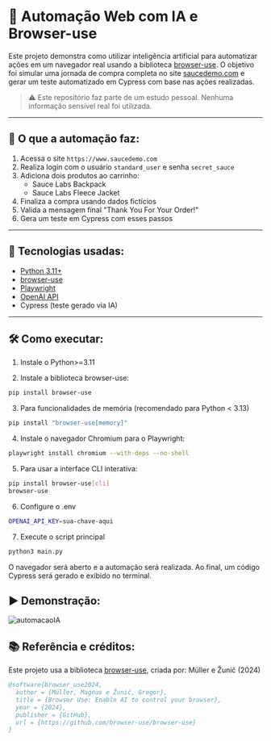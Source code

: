 # 🧠 Automação Web com IA e Browser-use

Este projeto demonstra como utilizar inteligência artificial para automatizar ações em um navegador real usando a biblioteca [browser-use](https://github.com/browser-use/browser-use). O objetivo foi simular uma jornada de compra completa no site [saucedemo.com](https://www.saucedemo.com/) e gerar um teste automatizado em Cypress com base nas ações realizadas.

> ⚠️ Este repositório faz parte de um estudo pessoal. Nenhuma informação sensível real foi utilizada.

---

## 🚀 O que a automação faz:

1. Acessa o site `https://www.saucedemo.com`
2. Realiza login com o usuário `standard_user` e senha `secret_sauce`
3. Adiciona dois produtos ao carrinho:
   - Sauce Labs Backpack
   - Sauce Labs Fleece Jacket
4. Finaliza a compra usando dados fictícios
5. Valida a mensagem final "Thank You For Your Order!"
6. Gera um teste em Cypress com esses passos

---

## 🧩 Tecnologias usadas:

- [Python 3.11+](https://www.python.org/)
- [browser-use](https://github.com/browser-use/browser-use)
- [Playwright](https://playwright.dev/)
- [OpenAI API](https://platform.openai.com/)
- Cypress (teste gerado via IA)

---

## 🛠 Como executar:

1. Instale o Python>=3.11

2. Instale a biblioteca browser-use:
```bash
pip install browser-use
```

3. Para funcionalidades de memória (recomendado para Python < 3.13)
```bash
pip install "browser-use[memory]"
```

4. Instale o navegador Chromium para o Playwright:
```bash
playwright install chromium --with-deps --no-shell
```

5. Para usar a interface CLI interativa:
```bash
pip install browser-use[cli]
browser-use
```

6. Configure o .env
```bash
OPENAI_API_KEY=sua-chave-aqui
```

7. Execute o script principal
```bash
python3 main.py
```

O navegador será aberto e a automação será realizada. Ao final, um código Cypress será gerado e exibido no terminal.

## ▶️ Demonstração: 
![automacaoIA](https://github.com/user-attachments/assets/dddac014-e488-4d59-826b-73e11a8670eb)


## 📚 Referência e créditos:
Este projeto usa a biblioteca [browser-use](https://github.com/browser-use/browser-use), criada por: Müller e Žunič (2024)

```bibtex
@software{browser_use2024,
  author = {Müller, Magnus e Žunič, Gregor},
  title = {Browser Use: Enable AI to control your browser},
  year = {2024},
  publisher = {GitHub},
  url = {https://github.com/browser-use/browser-use}
}
``` 
